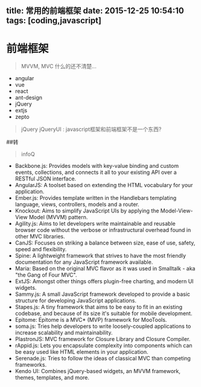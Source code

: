 title: 常用的前端框架
date: 2015-12-25 10:54:10
tags: [coding,javascript]
---

# 前端框架

> MVVM, MVC 什么的还不清楚...

- angular
- vue
- react
- ant-design
- jQuery
- extjs
- zepto

> jQuery jQueryUI : javascript框架和前端框架不是一个东西?

##转
>infoQ

- Backbone.js: Provides models with key-value binding and custom events, collections, and connects it all to your existing API over a RESTful JSON interface.
- AngularJS: A toolset based on extending the HTML vocabulary for your application.
- Ember.js: Provides template written in the Handlebars templating language, views, controllers, models and a router.
- Knockout: Aims to simplify JavaScript UIs by applying the Model-View-View Model (MVVM) pattern.
- Agility.js: Aims to let developers write maintainable and reusable browser code without the verbose or infrastructural overhead found in other MVC libraries.
- CanJS: Focuses on striking a balance between size, ease of use, safety, speed and flexibility.
- Spine: A lightweight framework that strives to have the most friendly documentation for any JavaScript framework available.
- Maria: Based on the original MVC flavor as it was used in Smalltalk - aka "the Gang of Four MVC".
- ExtJS: Amongst other things offers plugin-free charting, and modern UI widgets.
- Sammy.js: A small JavaScript framework developed to provide a basic structure for developing JavaScript applications.
- Stapes.js: A tiny framework that aims to be easy to fit in an existing codebase, and because of its size it's suitable for mobile development.
- Epitome: Epitome is a MVC* (MVP) framework for MooTools.
- soma.js: Tries help developers to write loosely-coupled applications to increase scalability and maintainability.
- PlastronJS: MVC framework for Closure Library and Closure Compiler.
- rAppid.js: Lets you encapsulate complexity into components which can be easy used like HTML elements in your application.
- Serenade.js: Tries to follow the ideas of classical MVC than competing frameworks.
- Kendo UI: Combines jQuery-based widgets, an MVVM framework, themes, templates, and more.
